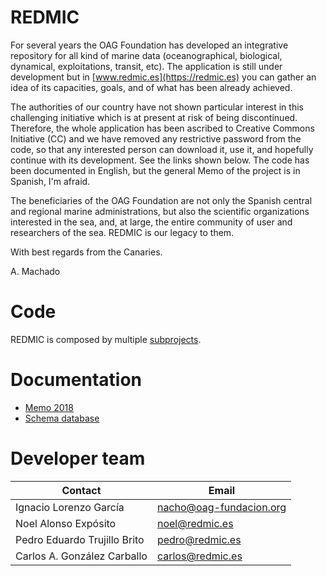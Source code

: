 # REDMIC

For several years the OAG Foundation has developed an integrative repository for all
kind of marine data (oceanographical, biological, dynamical, exploitations,
transit, etc). The application is still under development but in [www.redmic.es](https://redmic.es)
you can gather an idea of its capacities, goals, and of what has been already
achieved.

The authorities of our country have not shown particular interest in this
challenging initiative which is at present at risk of being discontinued.
Therefore, the whole application has been ascribed to Creative Commons Initiative (CC)
and we have removed any restrictive password from the code, so that any
interested person can download it, use it, and hopefully continue with its development.
See the links shown below. The code has been documented in English, but the
general Memo of the project is in Spanish, I'm afraid.

The beneficiaries of the OAG Foundation are not only the Spanish central and
regional marine administrations, but also the scientific organizations interested
in the sea, and, at large, the entire community of user and researchers of the sea.
REDMIC is our legacy to them.

With best regards from the Canaries.

A. Machado

# Code
REDMIC is composed by multiple [subprojects](https://gitlab.com/redmic-project).

# Documentation
* [Memo 2018](https://gitlab.com/redmic-project/info/blob/master/documentation/Doc_REDMIC_2018.pdf)
* [Schema database](https://gitlab.com/redmic-project/info/blob/master/documentation/Database_logical_model_v33.pdf)

# Developer team

| Contact                      	| Email                   	|
|------------------------------	|-------------------------	|
| Ignacio Lorenzo García       	| nacho@oag-fundacion.org 	|
| Noel Alonso Expósito         	| noel@redmic.es          	|
| Pedro Eduardo Trujillo Brito 	| pedro@redmic.es         	|
| Carlos A. González Carballo  	| carlos@redmic.es        	|
